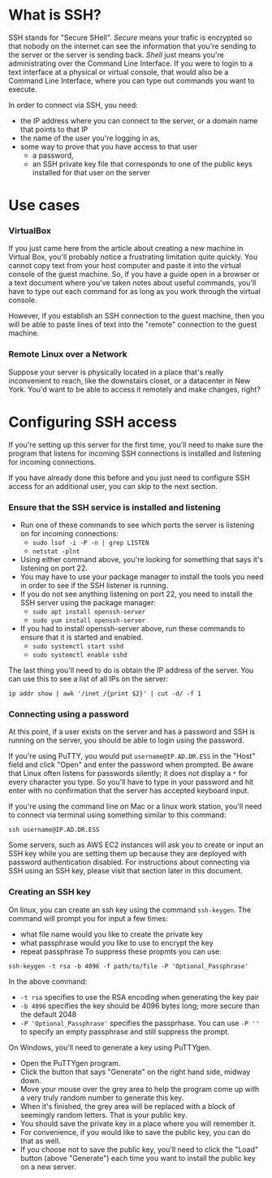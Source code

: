 # What is SSH?
SSH stands for "Secure SHell". *Secure* means your trafic is encrypted so that nobody on the internet can see the information that you're sending to the server or the server is sending back. *Shell* just means you're administrating over the Command Line Interface. If you were to login to a text interface at a physical or virtual console, that would also be a Command Line Interface, where you can type out commands you want to execute.

In order to connect via SSH, you need:
- the IP address where you can connect to the server, or a domain name that points to that IP
- the name of the user you're logging in as, 
- some way to prove that you have access to that user
    - a password, 
    - an SSH private key file that corresponds to one of the public keys installed for that user on the server

# Use cases
### VirtualBox
If you just came here from the article about creating a new machine in Virtual Box, you'll probably notice a frustrating limitation quite quickly.  You cannot copy text from your host computer and paste it into the virtual console of the guest machine. So, if you have a guide open in a browser or a text document where you've taken notes about useful commands, you'll have to type out each command for as long as you work through the virtual console.

However, if you establish an SSH connection to the guest machine, then you will be able to paste lines of text into the "remote" connection to the guest machine.

### Remote Linux over a Network
Suppose your server is physically located in a place that's really inconvenient to reach, like the downstairs closet, or a datacenter in New York.  You'd want to be able to access it remotely and make changes, right?


# Configuring SSH access
If you're setting up this server for the first time, you'll need to make sure the program that listens for incoming SSH connections is installed and listening for incoming connections.

If you have already done this before and you just need to configure SSH access for an additional user, you can skip to the next section.

### Ensure that the SSH service is installed and listening
- Run one of these commands to see which ports the server is listening on for incoming connections:
    - `sudo lsof -i -P -n | grep LISTEN`
    - `netstat -plnt`
- Using either command above, you're looking for something that says it's listening on port 22.
- You may have to use your package manager to install the tools you need in order to see if the SSH listener is running.
- If you do not see anything listening on port 22, you need to install the SSH server using the package manager:
    - `sudo apt install openssh-server`
    - `sudo yum install openssh-server`
- If you had to install openssh-server above, run these commands to ensure that it is started and enabled.
    - `sudo systemctl start sshd`
    - `sudo systemctl enable sshd`

The last thing you'll need to do is obtain the IP address of the server. You can use this to see a list of all IPs on the server:
```
ip addr show | awk '/inet /{print $2}' | cut -d/ -f 1
```

### Connecting using a password
At this point, if a user exists on the server and has a password and SSH is running on the server, you should be able to login using the password.

If you're using PuTTY, you would put `username@IP.AD.DR.ESS` in the "Host" field and click "Open" and enter the password when prompted.  Be aware that Linux often listens for passwords silently; it does not display a `*` for every character you type.  So you'll have to type in your password and hit enter with no confirmation that the server has accepted keyboard input.

If you're using the command line on Mac or a linux work station, you'll need to connect via terminal using something similar to this command:
```
ssh username@IP.AD.DR.ESS
```

Some servers, such as AWS EC2 instances will ask you to create or input an SSH key while you are setting them up because they are deployed with password authentication disabled.  For instructions about connecting via SSH using an SSH key, please visit that section later in this document.

### Creating an SSH key
On linux, you can create an ssh key using the command `ssh-keygen`. The command will prompt you for input a few times:
- what file name would you like to create the private key
- what passphrase would you like to use to encrypt the key
- repeat passphrase
To suppress these propmts you can use:
```
ssh-keygen -t rsa -b 4096 -f path/to/file -P 'Optional_Passphrase'
```
In the above command: 
- `-t rsa` specifies to use the RSA encoding when generating the key pair
- `-b 4096` specifies the key should be 4096 bytes long; more secure than the default 2048
- `-P 'Optional_Passphrase'` specifies the passprhase. You can use `-P ''` to specify an empty passphrase and still suppress the prompt.

On Windows, you'll need to generate a key using PuTTYgen.
- Open the PuTTYgen program.
- Click the button that says "Generate" on the right hand side, midway down.
- Move your mouse over the grey area to help the program come up with a very truly random number to generate this key.
- When it's finished, the grey area will be replaced with a block of seemingly random letters. That is your public key.
- You should save the private key in a place where you will remember it.
- For convenience, if you would like to save the public key, you can do that as well.
- If you choose not to save the public key, you'll need to click the "Load" button (above "Generate") each time you want to install the public key on a new server.







